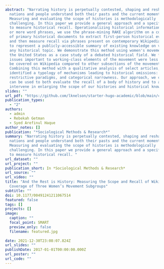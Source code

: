 ```yaml
---
abstract: "Narrating history is perpetually contested, shaping and reshaping how
  nations and people understand both their pasts and the current moment.
  Measuring and evaluating the scope of histories is methodologically
  challenging. In this paper we provide a general approach and a specific method
  to measure historical recall. Operationalizing historical information as one
  or more word phrases, we use the phrase-mining RAKE algorithm on a collection
  of primary historical documents to extract first-person historical evidence,
  and then measure recall via phrases present on contemporary Wikipedia, taken
  to represent a publicly-accessible summary of existing knowledge on virtually
  any historical topic. We demonstrate this method using women's movements in
  the United States as a case study of a debated historical field. We found that
  issues important to working-class elements of the movement were less likely to
  be covered on Wikipedia compared to other subsections of the movement.
  Combining this method with a qualitative analysis of select articles, we
  identified a typology of mechanisms leading to historical omissions: paucity,
  restrictive paradigms, and categorical narrowness. Our approach, we conclude,
  can be used to both evaluate the recall of a body of history and to actively
  intervene in enlarging the scope of our histories and historical knowledge."
slides: ""
url_pdf: "https://github.com/lknelson/starter-hugo-academic/blob/main/content/publication/and-the-rest-is-history-measuring-the-scope-and-recall-of-wikipedia%E2%80%99s-coverage-of-three-women%E2%80%99s-movement-subgroups/example.pdf"
publication_types:
  - "2"
authors:
  - admin
  - Rebekah Getman
  - Syed Arefinul Haque
author_notes: []
publication: "*Sociological Methods & Research*"
summary: "Narrating history is perpetually contested, shaping and reshaping how
  nations and people understand both their pasts and the current moment.
  Measuring and evaluating the scope of histories is methodologically
  challenging. In this paper we provide a general approach and a specific method
  to measure historical recall. "
url_dataset: ""
url_project: ""
publication_short: In *Sociological Methods & Research*
url_source: ""
url_video: ""
title: "And the Rest is History: Measuring the Scope and Recall of Wikipedia’s
  Coverage of Three Women’s Movement Subgroups"
subtitle: ""
doi: 10.1177/00491241211067514
featured: false
tags: []
projects: []
image:
  caption: ""
  focal_point: SMART
  preview_only: false
  filename: featured.jpg
  
date: 2021-12-30T23:08:07.824Z
url_slides: ""
publishDate: 2017-01-01T00:00:00.000Z
url_poster: ""
url_code: ""
---
```

